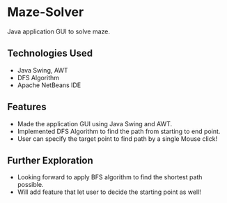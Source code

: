 # Maze-Solver
Java application GUI to solve maze.
## Technologies Used
* Java Swing, AWT
* DFS Algorithm
* Apache NetBeans IDE
## Features
* Made the application GUI using Java Swing and AWT.
* Implemented DFS Algorithm to find the path from starting to end point.
* User can specify the target point to find path by a single Mouse click!
## Further Exploration
* Looking forward to apply BFS algorithm to find the shortest path possible.
* Will add feature that let user to decide the starting point as well!
